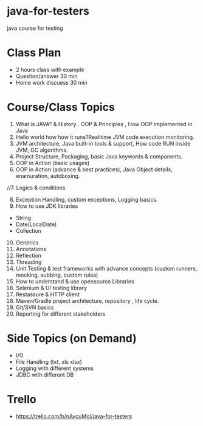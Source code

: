 # java-for-testers

java course for testing

# Class Plan
- 2 hours class with example
- Question/answer 30 min
- Home work discuess 30 min

# Course/Class Topics
1. What is JAVA? & History . OOP & Principles , How OOP implemented in Java 
2. Hello world how how it runs?Realitime JVM code execution monitoring. 
3. JVM architecture, Java built-in tools & support, How code RUN inside JVM, GC algorithms. 
4. Project Structure, Packaging, basic Java keywords & components. 
5. OOP in Action (basic usages)
6. OOP in Action (advance & best practices), Java Object details, enamuration, autoboxing. 

//7. Logics & conditions

8. Exception Handling, custom exceptions, Logging basics. 
9. How to use JDK libraries
- String
- Date/LocalDate)
- Collection
10. Generics
11. Annotations
12. Reflection
13. Threading
14. Unit Testing & test frameworks with advance concepts (custom runners, mocking, subbing, custom rules)
15. How to understand & use opensource Libraries 
16. Selenium & UI testing library 
17. Restassure & HTTP client 
18. Maven/Gradle project architecture, repository , life cycle. 
19. Git/SVN basics
20. Reporting for different stakeholders

# Side Topics (on Demand)
- I/O 
- File Handling (txt, xls xlsx) 
- Logging with different systems
- JDBC with different DB

# Trello 
- https://trello.com/b/nAycuMgl/java-for-testers


